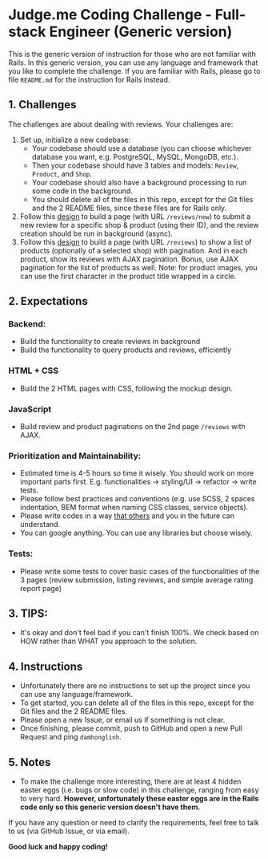 # Judge.me Coding Challenge - Full-stack Engineer (Generic version)

This is the generic version of instruction for those who are not familiar with Rails. In this generic version, you can use any language and framework that you like to complete the challenge.
If you are familiar with Rails, please go to file `README.md` for the instruction for Rails instead.

## 1. Challenges
The challenges are about dealing with reviews. Your challenges are:

1. Set up, initialize a new codebase:
    - Your codebase should use a database (you can choose whichever database you want, e.g. PostgreSQL, MySQL, MongoDB, etc.).
    - Then your codebase should have 3 tables and models: `Review`, `Product`, and `Shop`.
    - Your codebase should also have a background processing to run some code in the background.
    - You should delete all of the files in this repo, except for the Git files and the 2 README files, since these files are for Rails only.
1. Follow this [design](https://www.figma.com/file/d9raNQDcOgKWvhUKNsbIi6/RoR-assignments?node-id=0%3A1) to build a page (with URL `/reviews/new`) to submit a new review for a specific shop & product (using their ID), and the review creation should be run in background (async).
1. Follow this [design](https://www.figma.com/file/d9raNQDcOgKWvhUKNsbIi6/RoR-assignments?node-id=0%3A1) to build a page (with URL `/reviews`) to show a list of products (optionally of a selected shop) with pagination. And in each product, show its reviews with AJAX pagination. Bonus, use AJAX pagination for the list of products as well. Note: for product images, you can use the first character in the product title wrapped in a circle.

## 2. Expectations

### Backend:
- Build the functionality to create reviews in background
- Build the functionality to query products and reviews, efficiently

### HTML + CSS
- Build the 2 HTML pages with CSS, following the mockup design.

### JavaScript
- Build review and product paginations on the 2nd page `/reviews` with AJAX.

### Prioritization and Maintainability:
- Estimated time is 4-5 hours so time it wisely. You should work on more important parts first. E.g. functionalities -> styling/UI -> refactor -> write tests.
- Please follow best practices and conventions (e.g. use SCSS, 2 spaces indentation, BEM format when naming CSS classes, service objects).
- Please write codes in a way [that others](https://pub-images.judge.me/judgeme/always-code-as-if-the-person-who-will-maintain-your-code-is-a-maniac-serial-killer-knows-where-you-live.jpg) and you in the future can understand.
- You can google anything. You can use any libraries but choose wisely.

### Tests:
- Please write some tests to cover basic cases of the functionalities of the 3 pages (review submission, listing reviews, and simple average rating report page)

## 3. TIPS:
+ It's okay and don't feel bad if you can't finish 100%. We check based on HOW rather than WHAT you approach to the solution.

## 4. Instructions
- Unfortunately there are no instructions to set up the project since you can use any language/framework.
- To get started, you can delete all of the files in this repo, except for the Git files and the 2 README files.
- Please open a new Issue, or email us if something is not clear.
- Once finishing, please commit, push to GitHub and open a new Pull Request and ping `damhonglinh`.

## 5. Notes
- To make the challenge more interesting, there are at least 4 hidden easter eggs (i.e. bugs or slow code) in this challenge, ranging from easy to very hard. **However, unfortunately these easter eggs are in the Rails code only so this generic version doesn't have them.**

If you have any question or need to clarify the requirements, feel free to talk to us (via GitHub Issue, or via email).

**Good luck and happy coding!**

